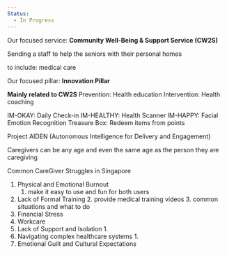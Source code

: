 ```yaml
---
Status:
  - In Progress
---
```

Our focused service:
**Community Well-Being & Support Service (CW2S)**

Sending a staff to help the seniors with their personal homes

to include: medical care


Our focused pillar:
**Innovation Pillar** 

**Mainly related to CW2S**
Prevention: Health education
Intervention: Health coaching

IM-OKAY: Daily Check-in
IM-HEALTHY: Health Scanner
IM-HAPPY: Facial Emotion Recognition
Treasure Box: Redeem items from points

Project AIDEN (Autonomous Intelligence for Delivery and Engagement)

Caregivers can be any age and even the same age as the person they are caregiving

Common CareGiver Struggles in Singapore
1. Physical and Emotional Burnout
	1. make it easy to use and fun for both users
2.  Lack of Formal Training
	2. provide medical training videos
	3. common situations and what to do
3. Financial Stress
4. Workcare
5. Lack of Support and Isolation
	1. 
6. Navigating complex healthcare systems
	1. 
7. Emotional Guilt and Cultural Expectations